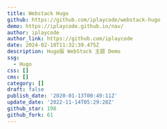 ```yaml
---
title: Webstack Hugo
github: https://github.com/iplaycode/webstack-hugo
demo: https://iplaycode.github.io/nav/
author: iplaycode
author_link: https://github.com/iplaycode
date: 2024-02-18T11:32:39.475Z
description: Hugo版 WebStack 主题 Demo
ssg:
  - Hugo
css: []
cms: []
category: []
draft: false
publish_date: '2020-01-13T00:49:11Z'
update_date: '2022-11-14T05:29:28Z'
github_star: 198
github_fork: 61
---
```

